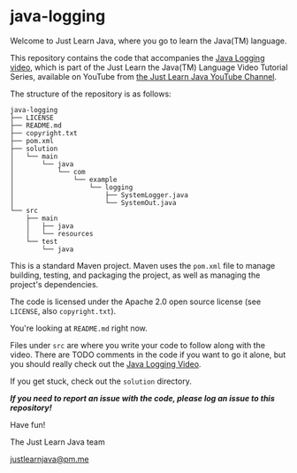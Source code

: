 # java-logging
Welcome to Just Learn Java, where you go to learn the Java(TM) language.

This repository contains the code that accompanies the [Java Logging
video](https://youtu.be/wV72_9dLWyw), which is part of the Just Learn the Java(TM) Language
Video Tutorial Series, available on YouTube from
[the Just Learn Java YouTube Channel](https://www.youtube.com/channel/UC6YU5vihI_jn2H-iRW1Xc3g/).

The structure of the repository is as follows:

```
java-logging
├── LICENSE
├── README.md
├── copyright.txt
├── pom.xml
├── solution
│   └── main
│       └── java
│           └── com
│               └── example
│                   └── logging
│                       ├── SystemLogger.java
│                       └── SystemOut.java
└── src
    ├── main
    │   ├── java
    │   └── resources
    └── test
        └── java
```

This is a standard Maven project. Maven uses the `pom.xml` file to manage building,
testing, and packaging the project, as well as managing the project's dependencies. 

The code is licensed under the Apache 2.0 open source license (see `LICENSE`, also `copyright.txt`).

You're looking at `README.md` right now.

Files under `src` are where you write your code to follow along with the video.
There are TODO comments in the code if you want to go it alone, but you should
really check out the [Java Logging Video](https://youtu.be/wV72_9dLWyw). 

If you get stuck, check out the `solution` directory.

***If you need to report an issue with the code, please log an issue to this repository!***

Have fun!

The Just Learn Java team

justlearnjava@pm.me
